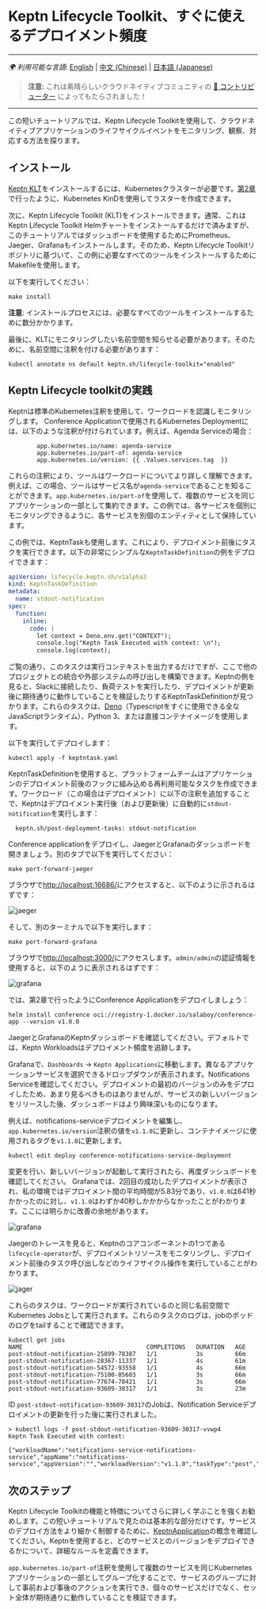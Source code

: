 # Keptn Lifecycle Toolkit、すぐに使えるデプロイメント頻度

---
_🌍 利用可能な言語_: [English](README.md) | [中文 (Chinese)](README-zh.md) | [日本語 (Japanese)](README-ja.md)

> **注意:** これは素晴らしいクラウドネイティブコミュニティの [🌟 コントリビューター](https://github.com/salaboy/platforms-on-k8s/graphs/contributors) によってもたらされました！

---

この短いチュートリアルでは、Keptn Lifecycle Toolkitを使用して、クラウドネイティブアプリケーションのライフサイクルイベントをモニタリング、観察、対応する方法を探ります。

## インストール

[Keptn KLT](https://keptn.sh)をインストールするには、Kubernetesクラスターが必要です。[第2章](https://github.com/salaboy/platforms-on-k8s/blob/main/chapter-2/README-ja.md#kubernetes-kindを使用してローカルクラスタを作成する)で行ったように、Kubernetes KinDを使用してラスターを作成できます。

次に、Keptn Lifecycle Toolkit (KLT)をインストールできます。通常、これはKeptn Lifecycle Toolkit Helmチャートをインストールするだけで済みますが、このチュートリアルではダッシュボードを使用するためにPrometheus、Jaeger、Grafanaもインストールします。そのため、Keptn Lifecycle Toolkitリポジトリに基づいて、この例に必要なすべてのツールをインストールするためにMakefileを使用します。

以下を実行してください：

```shell
make install
```

**注意**: インストールプロセスには、必要なすべてのツールをインストールするために数分かかります。

最後に、KLTにモニタリングしたい名前空間を知らせる必要があります。そのために、名前空間に注釈を付ける必要があります：

```shell
kubectl annotate ns default keptn.sh/lifecycle-toolkit="enabled"
```

## Keptn Lifecycle toolkitの実践

Keptnは標準のKubernetes注釈を使用して、ワークロードを認識しモニタリングします。
Conference Applicationで使用されるKubernetes Deploymentには、以下のような注釈が付けられています。例えば、Agenda Serviceの場合：

```shell
        app.kubernetes.io/name: agenda-service
        app.kubernetes.io/part-of: agenda-service
        app.kubernetes.io/version: {{ .Values.services.tag  }}
```

これらの注釈により、ツールはワークロードについてより詳しく理解できます。例えば、この場合、ツールはサービス名が`agenda-service`であることを知ることができます。`app.kubernetes.io/part-of`を使用して、複数のサービスを同じアプリケーションの一部として集約できます。この例では、各サービスを個別にモニタリングできるように、各サービスを別個のエンティティとして保持しています。

この例では、KeptnTaskも使用します。これにより、デプロイメント前後にタスクを実行できます。以下の非常にシンプルな`KeptnTaskDefinition`の例をデプロイできます：

```yaml
apiVersion: lifecycle.keptn.sh/v1alpha3
kind: KeptnTaskDefinition
metadata:
  name: stdout-notification
spec:
  function:
    inline:
      code: |
        let context = Deno.env.get("CONTEXT");
        console.log("Keptn Task Executed with context: \n");
        console.log(context);
```

ご覧の通り、このタスクは実行コンテキストを出力するだけですが、ここで他のプロジェクトとの統合や外部システムの呼び出しを構築できます。Keptnの例を見ると、Slackに接続したり、負荷テストを実行したり、デプロイメントが更新後に期待通りに動作していることを検証したりするKeptnTaskDefinitionが見つかります。これらのタスクは、[Deno](https://deno.land/)（Typescriptをすぐに使用できる全なJavaScriptランタイム）、Python 3、または直接コンテナイメージを使用します。

以下を実行してデプロイします：

```shell
kubectl apply -f keptntask.yaml
```

KeptnTaskDefinitionを使用すると、プラットフォームチームはアプリケーションのデプロイメント前後のフックに組み込める再利用可能なタスクを作成できます。ワークロード（この場合はデプロイメント）に以下の注釈を追加することで、Keptnはデプロイメント実行後（および更新後）に自動的に`stdout-notification`を実行します：

```shell
  keptn.sh/post-deployment-tasks: stdout-notification
``` 

Conference applicationをデプロイし、JaegerとGrafanaのダッシュボードを開きましょう。別のタブで以下を実行してください：

```shell
make port-forward-jaeger
```

ブラウザで[http://localhost:16686/](http://localhost:16686/)にアクセスすると、以下のように示されるはずです：

![jaeger](../imgs/jaeger.png)

そして、別のターミナルで以下を実行します：

```shell
make port-forward-grafana
```

ブラウザで[http://localhost:3000/](http://localhost:3000/)にアクセスします。`admin/admin`の認証情報を使用すると、以下のように表示されるはずです：

![grafana](../imgs/grafana.png)

では、第2章で行ったようにConference Applicationをデプロイしましょう：

```shell
helm install conference oci://registry-1.docker.io/salaboy/conference-app --version v1.0.0
```

JaegerとGrafanaのKeptnダッシュボードを確認してください。デフォルトでは、Keptn Workloadsはデプロイメント頻度を追跡します。

Grafanaで、`Dashboards` -> `Keptn Applications`に移動します。異なるアプリケーションサービスを選択できるドロップダウンが表示されます。Notifications Serviceを確認してください。デプロイメントの最初のバージョンのみをデプロイしたため、あまり見るべきものはありませんが、サービスの新しいバージョンをリリースした後、ダッシュボードはより興味深いものになります。

例えば、notifications-serviceデプロイメントを編集し、`app.kubernetes.io/version`注釈の値を`v1.1.0`に更新し、コンテナイメージに使用されるタグを`v1.1.0`に更新します。

```shell
kubectl edit deploy conference-notifications-service-deployment
```

変更を行い、新しいバージョンが起動して実行されたら、再度ダッシュボードを確認してください。
Grafanaでは、2回目の成功したデプロイメントが表示され、私の環境ではデプロイメント間の平均時間が5.83分であり、`v1.0.0`は641秒かかったのに対し、`v1.1.0`はわずか40秒しかかからなかったことがわかります。ここには明らかに改善の余地があります。

![grafana](../imgs/grafana-notificatons-service-v1.1.0.png)

Jaegerのトレースを見ると、Keptnのコアコンポーネントの1つである`lifecycle-operator`が、デプロイメントリソースをモニタリングし、デプロイメント前後のタスク呼び出しなどのライフサイクル操作を実行していることがわかります。

![jager](../imgs/jaeger-notifications-service-v1.1.0.png)

これらのタスクは、ワークロードが実行されているのと同じ名前空間でKubernetes Jobsとして実行されます。これらのタスクのログは、jobのポッドのログをtailすることで確認できます。

```shell
kubectl get jobs
NAME                                   COMPLETIONS   DURATION   AGE
post-stdout-notification-25899-78387   1/1           3s         66m
post-stdout-notification-28367-11337   1/1           4s         61m
post-stdout-notification-54572-93558   1/1           4s         66m
post-stdout-notification-75100-85603   1/1           3s         66m
post-stdout-notification-77674-78421   1/1           3s         66m
post-stdout-notification-93609-30317   1/1           3s         23m
```

ID `post-stdout-notification-93609-30317`のJobは、Notification Serviceデプロイメントの更新を行った後に実行されました。

```shell
> kubectl logs -f post-stdout-notification-93609-30317-vvwp4
Keptn Task Executed with context: 

{"workloadName":"notifications-service-notifications-service","appName":"notifications-service","appVersion":"","workloadVersion":"v1.1.0","taskType":"post","objectType":"Workload"}
```

## 次のステップ

Keptn Lifecycle Toolkitの機能と特徴についてさらに詳しく学ぶことを強くお勧めします。この短いチュートリアルで見たのは基本的な部分だけです。サービスのデプロイ方法をより細かく制御するために、[KeptnApplication](https://lifecycle.keptn.sh/docs/concepts/apps/)の概念を確認してください。Keptnを使用すると、どのサービスとのバージョンをデプロイできるかについて、詳細なルールを定義できます。

`app.kubernetes.io/part-of`注釈を使用して複数のサービスを同じKubernetesアプリケーションの一部としてグループ化することで、サービスのグループに対して事前および事後のアクションを実行でき、個々のサービスだけでなく、セット全体が期待通りに動作していることを検証できます。
